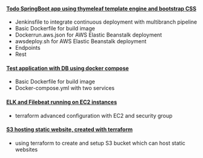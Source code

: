
#### [Todo SpringBoot app using thymeleaf template engine and bootstrap CSS](https://github.com/green-fox-academy/todo_with_rds_deployed_with_pipline)

- Jenkinsfile to integrate continuous deployment with multibranch pipeline
- Basic Dockerfile for build image
- Dockerrun.aws.json for AWS Elastic Beanstalk deployment
- awsdeploy.sh for AWS Elastic Beanstalk deployment
- Endpoints
- Rest

#### [Test application with DB using docker compose](https://github.com/green-fox-academy/nagypeti/tree/master/project_phase/week_00/deploy_to_aws_without_database)

- Basic Dockerfile for build image
- Docker-compose.yml with two services

#### [ELK and Filebeat running on EC2 instances](https://github.com/green-fox-academy/nagypeti/tree/master/project_phase/week_03/terraform_ELK_connected_to_EC2_with_template)
- terraform advanced configuration with EC2 and security group

#### [S3 hosting static website, created with terraform](https://github.com/green-fox-academy/nagypeti/tree/master/project_phase/week_03/terraform_Frontend_deployment_with_AWS_S3_bucket)
- using terraform to create and setup S3 bucket which can host static websites
